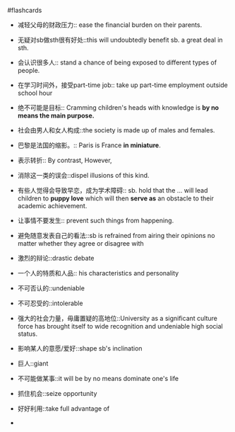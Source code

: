 #flashcards 

- 减轻父母的财政压力:: ease the financial burden on their parents.
<!--SR:!2023-12-21,2,244-->
- 无疑对sb做sth很有好处::this will undoubtedly benefit sb. a great deal in sth.
<!--SR:!2023-12-21,2,223-->
- 会认识很多人:: stand a chance of being exposed to different types of people.
<!--SR:!2023-12-21,2,244-->
- 在学习时间外，接受part-time job:: take up part-time employment outside school hour
<!--SR:!2023-12-20,1,224-->
- 绝不可能是目标:: Cramming children's heads with knowledge is **by no means the main purpose.**
<!--SR:!2023-12-21,2,244-->
- 社会由男人和女人构成::the society is made up of males and females.
<!--SR:!2023-12-21,2,244-->
- 巴黎是法国的缩影。:: Paris is France **in miniature**.
<!--SR:!2023-12-20,1,224-->
- 表示转折:: By contrast, However,
<!--SR:!2023-12-20,1,224-->
- 消除这一类的误会::dispel illusions of this kind.
<!--SR:!2023-12-20,1,227-->
- 有些人觉得会导致早恋，成为学术障碍:: sb. hold that the ... will lead children to **puppy love** which will then **serve as** an obstacle to their academic achievement.
<!--SR:!2023-12-21,2,244-->
- 让事情不要发生:: prevent such things from happening.
<!--SR:!2023-12-20,1,224-->
- 避免随意发表自己的看法::sb is refrained from airing their opinions no matter whether they agree or disagree with
<!--SR:!2023-12-20,1,224-->
- 激烈的辩论::drastic debate
<!--SR:!2023-12-21,2,244-->
- 一个人的特质和人品:: his characteristics and personality
<!--SR:!2023-12-21,2,244-->
- 不可否认的::undeniable
<!--SR:!2023-12-20,1,224-->
- 不可忍受的::intolerable
<!--SR:!2023-12-21,2,244-->
- 强大的社会力量，毋庸置疑的高地位::University as a significant culture force has brought itself to wide recognition and undeniable high social status.
<!--SR:!2023-12-21,2,244-->
- 影响某人的意愿/爱好::shape sb's inclination
<!--SR:!2023-12-22,2,224-->
- 巨人::giant
<!--SR:!2023-12-21,2,244-->
- 不可能做某事::it will be by no means dominate one's life
<!--SR:!2023-12-21,2,244-->
- 抓住机会::seize opportunity
<!--SR:!2023-12-21,2,244-->
- 好好利用::take full advantage of
<!--SR:!2023-12-21,2,244-->
- 